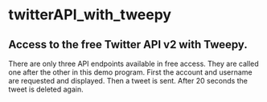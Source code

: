 # twitterAPI_with_tweepy
## Access to the free Twitter API v2 with Tweepy.

There are only three API endpoints available in free access.
They are called one after the other in this demo program.
First the account and username are requested and displayed.
Then a tweet is sent.
After 20 seconds the tweet is deleted again.
